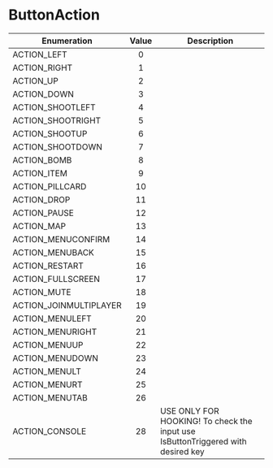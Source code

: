 # ButtonAction

|Enumeration|Value|Description|
|-----------|:---:|-----------|
|ACTION_LEFT|0||
|ACTION_RIGHT|1||
|ACTION_UP|2||
|ACTION_DOWN|3||
|ACTION_SHOOTLEFT|4||
|ACTION_SHOOTRIGHT|5||
|ACTION_SHOOTUP|6||
|ACTION_SHOOTDOWN|7||
|ACTION_BOMB|8||
|ACTION_ITEM|9||
|ACTION_PILLCARD|10||
|ACTION_DROP|11||
|ACTION_PAUSE|12||
|ACTION_MAP|13||
|ACTION_MENUCONFIRM|14||
|ACTION_MENUBACK|15||
|ACTION_RESTART|16||
|ACTION_FULLSCREEN|17||
|ACTION_MUTE|18||
|ACTION_JOINMULTIPLAYER|19||
|ACTION_MENULEFT|20||
|ACTION_MENURIGHT|21||
|ACTION_MENUUP|22||
|ACTION_MENUDOWN|23||
|ACTION_MENULT|24||
|ACTION_MENURT|25||
|ACTION_MENUTAB|26||
|ACTION_CONSOLE|28|USE ONLY FOR HOOKING! To check the input use IsButtonTriggered with desired key|
